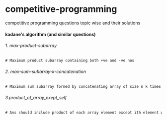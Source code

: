 # competitive-programming
competitive programming questions topic wise and their solutions 

#### kadane's algorithm (and similar questions)
###### 1. max-product-subarray
```diff
# Maximum product subarray containing both +ve and -ve nos
```
###### 2. max-sum-subarray-k-concatenation
```diff
# Maximum sum subarray formed by concatenating array of size n k times
```
###### 3.product_of_array_exept_self
```diff
# Ans should include product of each array element except ith element without using division.
